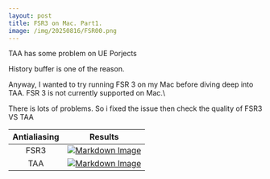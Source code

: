 ```yaml
---
layout: post
title: FSR3 on Mac. Part1.
image: /img/20250816/FSR00.png
---
```


TAA has some problem on UE Porjects

History buffer is one of the reason.

Anyway, I wanted to try running FSR 3 on my Mac before diving deep into TAA. FSR 3 is not currently supported on Mac.\

There is lots of problems. So i fixed the issue then check the quality of FSR3 VS TAA

|Antialiasing|Results|
|:---:|:---:|
|FSR3 |[![Markdown Image](/img/20250816/FSR00.png "FSR3")](https://interjh.github.io/img/20250816/FSR00.png)|
|TAA|[![Markdown Image](/img/20250816/TAA00.png "TAA")](https://interjh.github.io/img/20250816/TAA00.png)|
